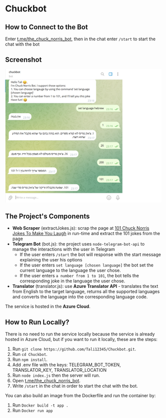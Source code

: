 # Chuckbot

## How to Connect to the Bot
Enter [t.me/the_chuck_norris_bot](https://t.me/the_chuck_norris_bot), then in the chat enter `/start` to start the chat with the bot

## Screenshot
![chuckbot screenshot](chuckbot.png)

## The Project's Components
- **Web Scraper** (extractJokes.js): scrap the page at [101 Chuck Norris Jokes To Make You Laugh](https://parade.com/968666/parade/chuck-norris-jokes/) in run-time and extract the 101 jokes from the page
- **Telegram Bot** (bot.js): the project uses `node-telegram-bot-api` to manage the interactions with the user in Telegram
    - If the user enters `/start` the bot will response with the start message explaining the user his options
    - If the user enters `set language [chosen language]` the bot set the current language to the language the user chose.
    - If the user enters `a number from 1 to 101`, the bot tells the corresponding joke in the language the user chose.
- **Translator** (translator.js): use **Azure Translator API** - translates the text from English to the target language, returns all the supported languages and converts the language into the corresponding language code.

The service is hosted in the **Azure Cloud**.

## How to Run Locally?
There is no need to run the service locally because the service is already hosted in Azure Cloud, but if you want to run it locally, these are the steps:
1. Run `git clone https://github.com/Tali12345/Chuckbot.git`.
2. Run `cd Chuckbot`.
3. Run `npm install`.
4. Add .env file with the keys: TELEGRAM_BOT_TOKEN, TRANSLATOR_KEY, TRANSLATOR_LOCATION
5. Run `node index.js` then the server will run.
6. Open [t.me/the_chuck_norris_bot](t.me/the_chuck_norris_bot).
7. Write `/start` in the chat in order to start the chat with the bot.

You can also build an image from the Dockerfile and run the container by:
1. Run `Docker build -t app .`
2. Run `Docker run app`